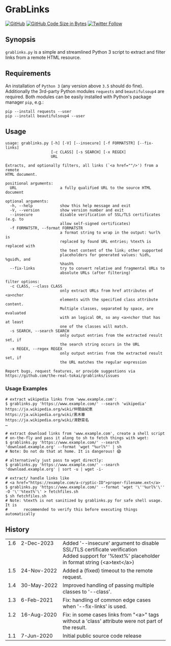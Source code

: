 # GrabLinks

[![GitHub](https://img.shields.io/github/license/the-real-tokai/grablinks?color=green&label=License&style=flat)](https://github.com/the-real-tokai/grablinks/blob/master/LICENSE)
[![GitHub Code Size in Bytes](https://img.shields.io/github/languages/code-size/the-real-tokai/grablinks?label=Code%20Size&style=flat)](https://github.com/the-real-tokai/grablinks/)
[![Twitter Follow](https://img.shields.io/twitter/follow/binaryriot?color=blue&label=Follow%20%40binaryriot&style=flat)](https://twitter.com/binaryriot)

## Synopsis

`grablinks.py` is a simple and streamlined Python 3 script to extract and filter links from a remote HTML resource.

## Requirements

An installation of `Python 3` (any version above `3.5` should do fine). Additionally the 3rd-party Python modules `requests`
and `beautifulsoup4` are required. Both modules can be easily installed with Python's package manager `pip`, e.g.:

``` shell
pip --install requests --user
pip --install beautifulsoup4 --user
```

## Usage

```
usage: grablinks.py [-h] [-V] [--insecure] [-f FORMATSTR] [--fix-links]
                    [-c CLASS] [-s SEARCH] [-x REGEX]
                    URL

Extracts, and optionally filters, all links (`<a href=""/>') from a remote
HTML document.

positional arguments:
  URL                   a fully qualified URL to the source HTML document

optional arguments:
  -h, --help            show this help message and exit
  -V, --version         show version number and exit
  --insecure            disable verification of SSL/TLS certificates (e.g. to
                        allow self-signed certificates)
  -f FORMATSTR, --format FORMATSTR
                        a format string to wrap in the output: %url% is
                        replaced by found URL entries; %text% is replaced with
                        the text content of the link; other supported
                        placeholders for generated values: %id%, %guid%, and
                        %hash%
  --fix-links           try to convert relative and fragmental URLs to
                        absolute URLs (after filtering)

filter options:
  -c CLASS, --class CLASS
                        only extract URLs from href attributes of <a>nchor
                        elements with the specified class attribute content.
                        Multiple classes, separated by space, are evaluated
                        with an logical OR, so any <a>nchor that has at least
                        one of the classes will match.
  -s SEARCH, --search SEARCH
                        only output entries from the extracted result set, if
                        the search string occurs in the URL
  -x REGEX, --regex REGEX
                        only output entries from the extracted result set, if
                        the URL matches the regular expression

Report bugs, request features, or provide suggestions via
https://github.com/the-real-tokai/grablinks/issues
```

### Usage Examples

```shell
# extract wikipedia links from 'www.example.com':
$ grablinks.py 'https://www.example.com/' --search 'wikipedia'
https://ja.wikipedia.org/wiki/仲間由紀恵
https://ja.wikipedia.org/wiki/黒木華
https://ja.wikipedia.org/wiki/清野菜名
…
```

```shell
# extract download links from 'www.example.com', create a shell script
# on-the-fly and pass it along to sh to fetch things with wget:
$ grablinks.py 'https://www.example.com/' --search 'download.example.org' --format 'wget "%url%"' | sh
# Note: Do not do that at home. It is dangerous! 😱
```

```shell
# alternatively just pass to wget directly:
$ grablinks.py 'https://www.example.com/' --search 'download.example.org' | sort -u | wget -i-
```

```shell
# extract/ handle links like
# <a href="https://example.com/a-cryptic-ID">proper-filename.ext</a>
$ grablinks.py 'https://www.example.com/' --format 'wget '\''%url%'\'' -O '\''%text%'\' > fetchfiles.sh
$ sh fetchfiles.sh
# Note: %text% is not sanitized by grablinks.py for safe shell usage. It is
#       recommended to verify this before executing things automatically
```

## History

<table>
	<tr>
        <td valign=top>1.6</td>
        <td valign=top nowrap>2-Dec-2023</td>
        <td>
			Added '--insecure' argument to disable SSL/TLS certificate verification<br>
			Added support for '%text%' placeholder in format string (&lt;a&gt;text&lt;/a&gt;)
		</td>
	</tr>
    <tr>
        <td valign=top>1.5</td>
        <td valign=top nowrap>24-Nov-2022</td>
        <td>Added a (fixed) timeout to the remote request.</td>
    </tr>
    <tr>
        <td valign=top>1.4</td>
        <td valign=top nowrap>30-May-2022</td>
        <td>Improved handling of passing multiple classes to '--class'.</td>
    </tr>
    <tr>
        <td valign=top>1.3</td>
        <td valign=top nowrap>6-Feb-2021</td>
        <td>Fix: handling of common edge cases when '--fix-links' is used.</td>
    </tr>
    <tr>
        <td valign=top>1.2</td>
        <td valign=top nowrap>16-Aug-2020</td>
        <td>Fix: in some cases links from "&lt;a&gt;" tags without a 'class' attribute were not part of the result.</td>
    </tr>
    <tr>
        <td valign=top>1.1</td>
        <td valign=top nowrap>7-Jun-2020</td>
        <td>Initial public source code release</td>
    </tr>
</table>
